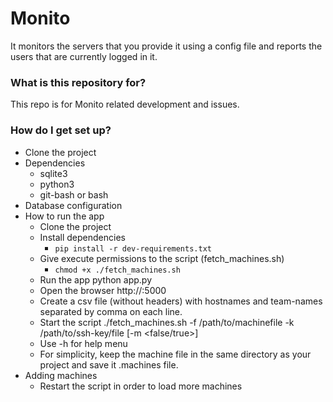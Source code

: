 # Monito #

It monitors the servers that you provide it using a config file and reports the users that are currently logged in it.

### What is this repository for? ###

This repo is for Monito related development and issues.

### How do I get set up? ###

* Clone the project
* Dependencies
	* sqlite3
	* python3
	* git-bash or bash
* Database configuration
* How to run the app
	* Clone the project
	* Install dependencies
		- `pip install -r dev-requirements.txt`
	* Give execute permissions to the script (fetch_machines.sh)
		- `chmod +x ./fetch_machines.sh`
	* Run the app
		python app.py
	* Open the browser
		http://<host-name>:5000
	* Create a csv file (without headers) with hostnames and team-names separated by comma on each line.
	* Start the script
		./fetch_machines.sh -f /path/to/machinefile -k /path/to/ssh-key/file [-m <false/true>]
	* Use -h for help menu
	* For simplicity, keep the machine file in the same directory as your project and save it .machines file.
* Adding machines
	* Restart the script in order to load more machines
